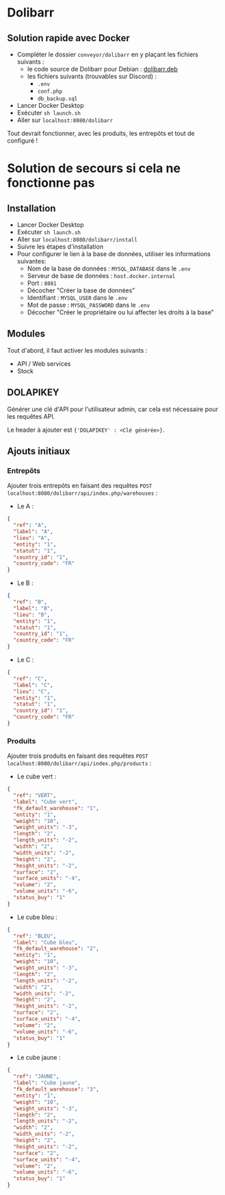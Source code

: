 # Dolibarr

## Solution rapide avec Docker

- Compléter le dossier `conveyor/dolibarr` en y plaçant les fichiers suivants :
  - le code source de Dolibarr pour Debian : [dolibarr.deb](https://sourceforge.net/projects/dolibarr/files/Dolibarr%20installer%20for%20Debian-Ubuntu%20%28DoliDeb%29/20.0.0/dolibarr_20.0.0-4_all.deb/download)
  - les fichiers suivants (trouvables sur Discord) :
    - `.env`
    - `conf.php`
    - `db_backup.sql`
- Lancer Docker Desktop
- Exécuter `sh launch.sh`
- Aller sur `localhost:8080/dolibarr`

Tout devrait fonctionner, avec les produits, les entrepôts et tout de configuré !

# Solution de secours si cela ne fonctionne pas

## Installation

- Lancer Docker Desktop
- Exécuter `sh launch.sh`
- Aller sur `localhost:8080/dolibarr/install`
- Suivre les étapes d'installation
- Pour configurer le lien à la base de données, utiliser les informations suivantes:
  - Nom de la base de données : `MYSQL_DATABASE` dans le `.env`
  - Serveur de base de données : `host.docker.internal`
  - Port : `8081`
  - Décocher "Créer la base de données"
  - Identifiant : `MYSQL_USER` dans le `.env`
  - Mot de passe : `MYSQL_PASSWORD` dans le `.env`
  - Décocher "Créer le propriétaire ou lui affecter les droits à la base"

## Modules

Tout d'abord, il faut activer les modules suivants :

- API / Web services
- Stock

## DOLAPIKEY

Générer une clé d'API pour l'utilisateur admin, car cela est nécessaire pour les requêtes API.

Le header à ajouter est `{'DOLAPIKEY' : <Clé générée>}`.

##  Ajouts initiaux

### Entrepôts

Ajouter trois entrepôts en faisant des requêtes `POST localhost:8080/dolibarr/api/index.php/warehouses` :

- Le A :

```json
{
  "ref": "A",
  "label": "A",
  "lieu": "A",
  "entity": "1",
  "statut": "1",
  "country_id": "1",
  "country_code": "FR"
}
```

- Le B :

```json
{
  "ref": "B",
  "label": "B",
  "lieu": "B",
  "entity": "1",
  "statut": "1",
  "country_id": "1",
  "country_code": "FR"
}
```

- Le C :

```json
{
  "ref": "C",
  "label": "C",
  "lieu": "C",
  "entity": "1",
  "statut": "1",
  "country_id": "1",
  "country_code": "FR"
}
```

### Produits

Ajouter trois produits en faisant des requêtes `POST localhost:8080/dolibarr/api/index.php/products` :

- Le cube vert :

```json
{
  "ref": "VERT",
  "label": "Cube vert",
  "fk_default_warehouse": "1",
  "entity": "1",
  "weight": "10",
  "weight_units": "-3",
  "length": "2",
  "length_units": "-2",
  "width": "2",
  "width_units": "-2",
  "height": "2",
  "height_units": "-2",
  "surface": "2",
  "surface_units": "-4",
  "volume": "2",
  "volume_units": "-6",
  "status_buy": "1"
}
```

- Le cube bleu :

```json
{
  "ref": "BLEU",
  "label": "Cube bleu",
  "fk_default_warehouse": "2",
  "entity": "1",
  "weight": "10",
  "weight_units": "-3",
  "length": "2",
  "length_units": "-2",
  "width": "2",
  "width_units": "-2",
  "height": "2",
  "height_units": "-2",
  "surface": "2",
  "surface_units": "-4",
  "volume": "2",
  "volume_units": "-6",
  "status_buy": "1"
}
```

- Le cube jaune :

```json
{
  "ref": "JAUNE",
  "label": "Cube jaune",
  "fk_default_warehouse": "3",
  "entity": "1",
  "weight": "10",
  "weight_units": "-3",
  "length": "2",
  "length_units": "-2",
  "width": "2",
  "width_units": "-2",
  "height": "2",
  "height_units": "-2",
  "surface": "2",
  "surface_units": "-4",
  "volume": "2",
  "volume_units": "-6",
  "status_buy": "1"
}
```
